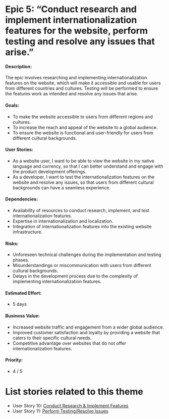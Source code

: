 # Epic 5: “Conduct research and implement internationalization features for the website, perform testing and resolve any issues that arise.”

#### Description: 
The epic involves researching and implementing internationalization features on the website, which will make it accessible and usable for users from different countries and cultures. Testing will be performed to ensure the features work as intended and resolve any issues that arise.

#### Goals: 
- To make the website accessible to users from different regions and cultures.
- To increase the reach and appeal of the website to a global audience.
- To ensure the website is functional and user-friendly for users from different cultural backgrounds.

#### User Stories:
- As a website user, I want to be able to view the website in my native language and currency, so that I can better understand and engage with the product development offerings.
- As a developer, I want to test the internationalization features on the website and resolve any issues, so that users from different cultural backgrounds can have a seamless experience.

#### Dependencies: 
- Availability of resources to conduct research, implement, and test internationalization features.
- Expertise in internationalization and localization.
- Integration of internationalization features into the existing website infrastructure.

#### Risks: 
- Unforeseen technical challenges during the implementation and testing phases.
- Misunderstandings or miscommunication with users from different cultural backgrounds.
- Delays in the development process due to the complexity of implementing internationalization features.

#### Estimated Effort: 
- 5 days

#### Business Value: 
- Increased website traffic and engagement from a wider global audience.
- Improved customer satisfaction and loyalty by providing a website that caters to their specific cultural needs.
- Competitive advantage over websites that do not offer internationalization features.

#### Priority: 
- 4 / 5

# List stories related to this theme
- User Story 10: [Conduct Research & Implement Features](../stories/story_10_conduct_research_implement_features.md)
- User Story 11: [Perform Testing/Resolve Issues](../stories/story_11_perform_testing_resolve_issues.md)
